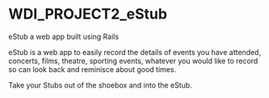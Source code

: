 # WDI_PROJECT2_eStub
eStub a web app built using Rails

eStub is a web app to easily record the details of events you have attended, concerts, films, theatre, sporting events, whatever you would like to record so can look back and reminisce about good times.  

Take your Stubs out of the shoebox and into the eStub.


